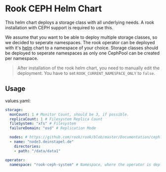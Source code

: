 # Rook CEPH Helm Chart

This helm chart deploys a storage class with all underlying needs.
A rook installation with CEPH support is required to use this.

We assume that you want to be able to deploy multiple storage classes, so we decided to seperate namespaces. The rook operator can be deployed with it's [helm](https://rook.io/docs/rook/master/helm-operator.html) chart to a namespace of your choice. Storage classes should be deployed to seperate namespaces as only one CephPool can be created per namespace.

> After installation of the rook helm chart, you need to manually edit the deployment. You have to set `ROOK_CURRENT_NAMESPACE_ONLY` to `false`.

## Usage

values.yaml:
```yaml
storage:
  monCount: 1 # Monitor Count, should be 3, if possible.
  replicaCount: 1 # Filesystem Replica Count
  fileSystem: "xfs" # Filesystem
  failureDomain: "osd" # Replication Mode 

  nodes: # https://github.com/rook/rook/blob/master/Documentation/ceph-cluster-crd.md#node-settings
  - name: "node3.deinstapel.de"
    directories:
    - path: "/data/data1"

operator:
  namespace: "rook-ceph-system" # Namespace, where the operator is deployed to.

```